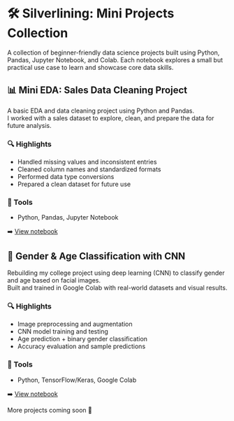 # 🛠️ Silverlining: Mini Projects Collection

A collection of beginner-friendly data science projects built using Python, Pandas, Jupyter Notebook, and Colab. Each notebook explores a small but practical use case to learn and showcase core data skills.



## 📊 Mini EDA: Sales Data Cleaning Project

A basic EDA and data cleaning project using Python and Pandas.  
I worked with a sales dataset to explore, clean, and prepare the data for future analysis.

### 🔍 Highlights
- Handled missing values and inconsistent entries
- Cleaned column names and standardized formats
- Performed data type conversions
- Prepared a clean dataset for future use

### 🧰 Tools
- Python, Pandas, Jupyter Notebook

➡️ [View notebook]()



## 🧠 Gender & Age Classification with CNN

Rebuilding my college project using deep learning (CNN) to classify gender and age based on facial images.  
Built and trained in Google Colab with real-world datasets and visual results.

### 🔍 Highlights
- Image preprocessing and augmentation
- CNN model training and testing
- Age prediction + binary gender classification
- Accuracy evaluation and sample predictions

### 🧰 Tools
- Python, TensorFlow/Keras, Google Colab

➡️ [View notebook]()



More projects coming soon 🚀
 


